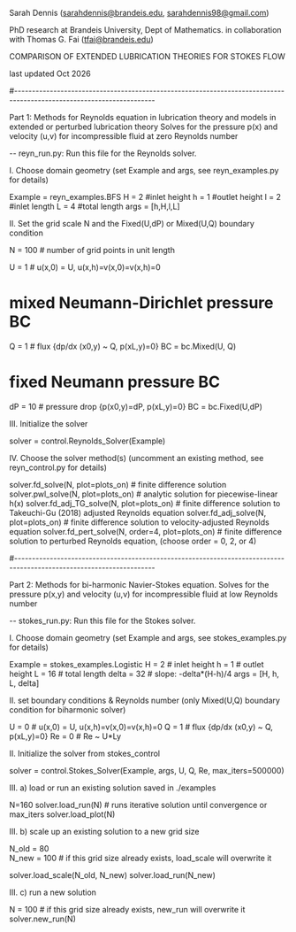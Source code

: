 Sarah Dennis 
(sarahdennis@brandeis.edu, sarahdennis98@gmail.com)

PhD research at Brandeis University, Dept of Mathematics.
in collaboration with Thomas G. Fai (tfai@brandeis.edu)

COMPARISON OF EXTENDED LUBRICATION THEORIES FOR STOKES FLOW

last updated Oct 2026

#---------------------------------------------------------------------------------------------------------------------

Part 1:
Methods for Reynolds equation in lubrication theory and models in extended or perturbed lubrication theory
Solves for the pressure p(x) and velocity (u,v) for incompressible fluid at zero Reynolds number

-- reyn_run.py: Run this file for the Reynolds solver.


I. Choose domain geometry (set Example and args, see reyn_examples.py for details)

Example = reyn_examples.BFS
H = 2 #inlet height
h = 1 #outlet height
l = 2 #inlet length
L = 4 #total length
args = [h,H,l,L]

II. Set the grid scale N and the Fixed(U,dP) or Mixed(U,Q) boundary condition
                
N = 100  # number of grid points in unit length

U = 1    # u(x,0) = U, u(x,h)=v(x,0)=v(x,h)=0

# mixed Neumann-Dirichlet pressure BC 
Q = 1    # flux {dp/dx (x0,y) ~ Q, p(xL,y)=0}
BC = bc.Mixed(U, Q)  

# fixed Neumann pressure BC 
dP = 10  # pressure drop {p(x0,y)=dP, p(xL,y)=0}
BC = bc.Fixed(U,dP)
	
                
III. Initialize the solver
                   
solver = control.Reynolds_Solver(Example)
                   
IV. Choose the solver method(s) (uncomment an existing method, see reyn_control.py for details)
                
solver.fd_solve(N, plot=plots_on)           		# finite difference solution
solver.pwl_solve(N, plot=plots_on)          		# analytic solution for piecewise-linear h(x)
solver.fd_adj_TG_solve(N, plot=plots_on)    		# finite difference solution to Takeuchi-Gu (2018) adjusted Reynolds equation
solver.fd_adj_solve(N, plot=plots_on)       		# finite difference solution to velocity-adjusted Reynolds equation
solver.fd_pert_solve(N, order=4, plot=plots_on)      # finite difference solution to perturbed Reynolds equation, (choose order = 0, 2, or 4)


#---------------------------------------------------------------------------------------------------------------------

Part 2:
Methods for bi-harmonic Navier-Stokes equation.
Solves for the pressure p(x,y) and velocity (u,v) for incompressible fluid at low Reynolds number


-- stokes_run.py: Run this file for the Stokes solver. 

I. Choose domain geometry (set Example and args, see stokes_examples.py for details)
                
Example = stokes_examples.Logistic
H = 2        # inlet height
h = 1        # outlet height
L = 16       # total length
delta = 32   # slope: -delta*(H-h)/4
args = [H, h, L, delta]

II. set boundary conditions & Reynolds number  (only Mixed(U,Q) boundary condition for biharmonic solver)

U = 0      # u(x,0) = U, u(x,h)=v(x,0)=v(x,h)=0
Q = 1      # flux {dp/dx (x0,y) ~ Q, p(xL,y)=0}
Re = 0     # Re ~ U*Ly

II. Initialize the solver from stokes_control
                
solver = control.Stokes_Solver(Example, args, U, Q, Re, max_iters=500000)    
                    
III. a) load or run an existing solution saved in ./examples    
                                       
N=160
solver.load_run(N)    # runs iterative solution until convergence or max_iters
solver.load_plot(N)	  
                    
III. b) scale up an existing solution to a new grid size
                                   
N_old = 80	  
N_new = 100   # if this grid size already exists, load_scale will overwrite it
  
solver.load_scale(N_old, N_new)
solver.load_run(N_new)

                    
III. c) run a new solution
                
N = 100       # if this grid size already exists, new_run will overwrite it
solver.new_run(N)

                